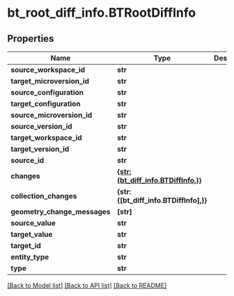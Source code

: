 # bt_root_diff_info.BTRootDiffInfo

## Properties
Name | Type | Description | Notes
------------ | ------------- | ------------- | -------------
**source_workspace_id** | **str** |  | [optional] 
**target_microversion_id** | **str** |  | [optional] 
**source_configuration** | **str** |  | [optional] 
**target_configuration** | **str** |  | [optional] 
**source_microversion_id** | **str** |  | [optional] 
**source_version_id** | **str** |  | [optional] 
**target_workspace_id** | **str** |  | [optional] 
**target_version_id** | **str** |  | [optional] 
**source_id** | **str** |  | [optional] 
**changes** | [**{str: (bt_diff_info.BTDiffInfo,)}**](BTDiffInfo.md) |  | [optional] 
**collection_changes** | **{str: ([bt_diff_info.BTDiffInfo],)}** |  | [optional] 
**geometry_change_messages** | **[str]** |  | [optional] 
**source_value** | **str** |  | [optional] 
**target_value** | **str** |  | [optional] 
**target_id** | **str** |  | [optional] 
**entity_type** | **str** |  | [optional] 
**type** | **str** |  | [optional] 

[[Back to Model list]](../README.md#documentation-for-models) [[Back to API list]](../README.md#documentation-for-api-endpoints) [[Back to README]](../README.md)


